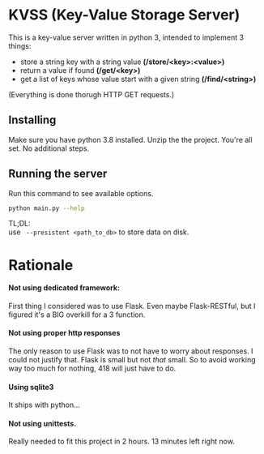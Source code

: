 # KVSS (Key-Value Storage Server)

This is a key-value server written in python 3, intended to implement 3 things:
  - store a string key with a string value __(/store/\<key\>:\<value\>)__
  - return a value if found __(/get/\<key\>)__
  - get a list of keys whose value start with a given string __(/find/\<string\>)__
  
(Everything is done thorugh HTTP GET requests.)
  
## Installing
Make sure you have python 3.8 installed. Unzip the the project. 
You're all set. No additional steps.

## Running the server
Run this command to see available options.
```bash
python main.py --help
```

TL;DL:\
use ``` --presistent <path_to_db>``` to store data on disk.

# Rationale
#### Not using dedicated framework:
First thing I considered was to use Flask. Even maybe Flask-RESTful,
but I figured it's a BIG overkill for a 3 function.

#### Not using proper http responses
The only reason to use Flask was to not have to worry about responses.
I could not justify that. Flask is small but not *that* small.
So to avoid working way too much for nothing, 418 will just have to do.

#### Using sqlite3
It ships with python...

#### Not using unittests.
Really needed to fit this project in 2 hours. 13 minutes left right now.

